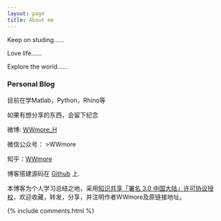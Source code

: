 ```yaml
---
layout: page
title: About me
---
```



<p>
Keep on studing……
<p>
Love life……
<p>
Explore the world……

<p>

<h3> Personal Blog </h3>  

<p>
目前在学Matlab，Python，Rhino等
<p>
如果有想分享的东西，会留下纪念

<p>

<p>
微博: <a target="_blank" href='https://www.weibo.com/2078014897/profile?topnav=1&wvr=6&is_all=1'>WWmore_H</a>
<p>
微信公众号：<a target="_blank" <img src='/images/payimg/wechat.jpg'/> >WWmore  </a>
  
<p>
知乎：<a target="_blank" href='https://www.zhihu.com/people/wang-hui-hui-31-75/activities'>WWmore</a>
<p>

博客搭建源码在 <a target="_blank" href='https://github.com/leopardpan/leopardpan.github.io/'>Github</a> 上.

<p>

<p> 本博客为个人学习总结之地，采用<a target="_blank" href='https://creativecommons.org/licenses/by/3.0/cn/'>知识共享「署名 3.0 中国大陆」许可协议授权</a>，欢迎收藏，转发，分享，并注明作者WWmore及原链接地址。

<p>


{% include comments.html %}
